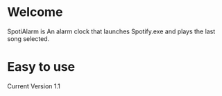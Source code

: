 # Welcome 
SpotiAlarm is An alarm clock that launches Spotify.exe and plays the last song selected.

# Easy to use
Current Version 1.1

